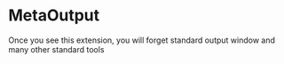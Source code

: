 # MetaOutput
Once you see this extension, you will forget standard output window and many other standard tools
